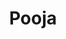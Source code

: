 ---
guid: "F5AFAD96-C747-4EBC-90F1-16F2E1E658EA"
title: "Pooja"
description: "Guest speaker Pooja Ranjan, Herder-in-chief at Ethereum Cat Herders, discusses how the Ethereum Improvement Proposal (EIP) process has evolved over time and how to make the community more reflective of the world. "
pubDate: "Tue, 27 Sep 2022 18:00:00 -0500"
itunes-explicit: false
itunes-episode: 43
itunes-episodeType: Full

# More info
youtube-full: https://youtu.be/AhMZ5s1ONm4
discussion: https://twitter.com/fulldecent/status/1574908201069338624

# Timeline
timeline:
  - seconds: 43
    title: Pooja intro
  - seconds: 92
    title: How Ethereum Cat Herders started
  - seconds: 314
    title: And what about her "more public role" of application standards?
  - seconds: 562
    title: Any key EIP discussion stories?
  - seconds: 737
    title: ECH try to build consensus from people using this stuff
  - seconds: 791
    title: I have an idea, should I standardize it?
  - seconds: 895
    title: How to abuse EP process
  - seconds: 971
    title: A new onboarding flowchart for new creators
  - seconds: 1044
    title: Peep an EIP
  - seconds: 1168
    title: What's your motivation?
  - seconds: 1418
    title: How to get diversity into this space?


# File information
enclosure-url: "GET THIS EPISODE DATE AND NUMBER"
enclosure-length: NEED_FINAL_FILE_WITH_METADATA_FOR_THIS
enclosure-type: "audio/x-m4a"
itunes-duration: NEED_FINAL_FILE_WITH_METADATA_FOR_THIS
---